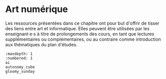 # Art numérique

Les ressources présentées dans ce chapitre ont pour but d'offrir de tisser des liens entre art et informatique. Elles peuvent être utilisées par les enseignant·e·s à titre de prolongements des cours, en tant que lectures supplémentaires ou complémentaires, ou au contraire comme introduction aux thématiques du plan d'études. 

```{toctree}
:maxdepth: 1
:numbered: 1
ai
autonomy_cube
gloomy_sunday
```